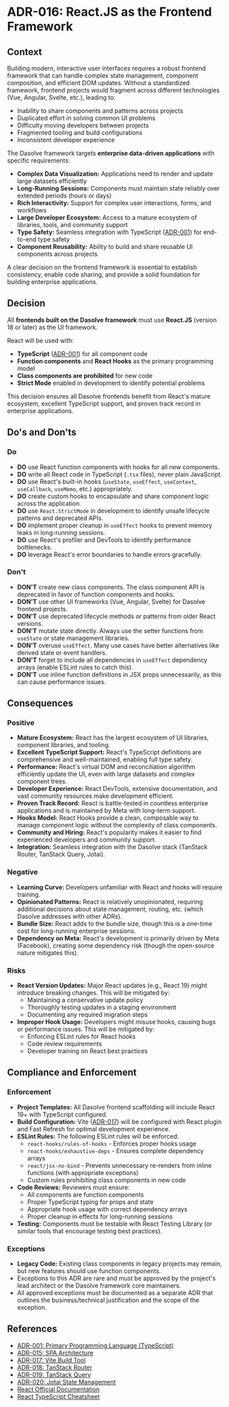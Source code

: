 # ADR-016: React.JS as the Frontend Framework

## Context

Building modern, interactive user interfaces requires a robust frontend framework that can handle complex state management, component composition, and efficient DOM updates. Without a standardized framework, frontend projects would fragment across different technologies (Vue, Angular, Svelte, etc.), leading to:

- Inability to share components and patterns across projects
- Duplicated effort in solving common UI problems
- Difficulty moving developers between projects
- Fragmented tooling and build configurations
- Inconsistent developer experience

The Dasolve framework targets **enterprise data-driven applications** with specific requirements:

- **Complex Data Visualization:** Applications need to render and update large datasets efficiently
- **Long-Running Sessions:** Components must maintain state reliably over extended periods (hours or days)
- **Rich Interactivity:** Support for complex user interactions, forms, and workflows
- **Large Developer Ecosystem:** Access to a mature ecosystem of libraries, tools, and community support
- **Type Safety:** Seamless integration with TypeScript ([ADR-001](./ADR-001.md)) for end-to-end type safety
- **Component Reusability:** Ability to build and share reusable UI components across projects

A clear decision on the frontend framework is essential to establish consistency, enable code sharing, and provide a solid foundation for building enterprise applications.

## Decision

All **frontends built on the Dasolve framework** must use **React.JS** (version 18 or later) as the UI framework.

React will be used with:

- **TypeScript** ([ADR-001](./ADR-001.md)) for all component code
- **Function components** and **React Hooks** as the primary programming model
- **Class components are prohibited** for new code
- **Strict Mode** enabled in development to identify potential problems

This decision ensures all Dasolve frontends benefit from React's mature ecosystem, excellent TypeScript support, and proven track record in enterprise applications.

## Do's and Don'ts

### Do

- **DO** use React function components with hooks for all new components.
- **DO** write all React code in TypeScript (`.tsx` files), never plain JavaScript.
- **DO** use React's built-in hooks (`useState`, `useEffect`, `useContext`, `useCallback`, `useMemo`, etc.) appropriately.
- **DO** create custom hooks to encapsulate and share component logic across the application.
- **DO** use `React.StrictMode` in development to identify unsafe lifecycle patterns and deprecated APIs.
- **DO** implement proper cleanup in `useEffect` hooks to prevent memory leaks in long-running sessions.
- **DO** use React's profiler and DevTools to identify performance bottlenecks.
- **DO** leverage React's error boundaries to handle errors gracefully.

### Don't

- **DON'T** create new class components. The class component API is deprecated in favor of function components and hooks.
- **DON'T** use other UI frameworks (Vue, Angular, Svelte) for Dasolve frontend projects.
- **DON'T** use deprecated lifecycle methods or patterns from older React versions.
- **DON'T** mutate state directly. Always use the setter functions from `useState` or state management libraries.
- **DON'T** overuse `useEffect`. Many use cases have better alternatives like derived state or event handlers.
- **DON'T** forget to include all dependencies in `useEffect` dependency arrays (enable ESLint rules to catch this).
- **DON'T** use inline function definitions in JSX props unnecessarily, as this can cause performance issues.

## Consequences

### Positive

- **Mature Ecosystem:** React has the largest ecosystem of UI libraries, component libraries, and tooling.
- **Excellent TypeScript Support:** React's TypeScript definitions are comprehensive and well-maintained, enabling full type safety.
- **Performance:** React's virtual DOM and reconciliation algorithm efficiently update the UI, even with large datasets and complex component trees.
- **Developer Experience:** React DevTools, extensive documentation, and vast community resources make development efficient.
- **Proven Track Record:** React is battle-tested in countless enterprise applications and is maintained by Meta with long-term support.
- **Hooks Model:** React Hooks provide a clean, composable way to manage component logic without the complexity of class components.
- **Community and Hiring:** React's popularity makes it easier to find experienced developers and community support.
- **Integration:** Seamless integration with the Dasolve stack (TanStack Router, TanStack Query, Jotai).

### Negative

- **Learning Curve:** Developers unfamiliar with React and hooks will require training.
- **Opinionated Patterns:** React is relatively unopinionated, requiring additional decisions about state management, routing, etc. (which Dasolve addresses with other ADRs).
- **Bundle Size:** React adds to the bundle size, though this is a one-time cost for long-running enterprise sessions.
- **Dependency on Meta:** React's development is primarily driven by Meta (Facebook), creating some dependency risk (though the open-source nature mitigates this).

### Risks

- **React Version Updates:** Major React updates (e.g., React 19) might introduce breaking changes. This will be mitigated by:
  - Maintaining a conservative update policy
  - Thoroughly testing updates in a staging environment
  - Documenting any required migration steps
- **Improper Hook Usage:** Developers might misuse hooks, causing bugs or performance issues. This will be mitigated by:
  - Enforcing ESLint rules for React hooks
  - Code review requirements
  - Developer training on React best practices

## Compliance and Enforcement

### Enforcement

- **Project Templates:** All Dasolve frontend scaffolding will include React 19+ with TypeScript configured.
- **Build Configuration:** Vite ([ADR-017](./ADR-017.md)) will be configured with React plugin and Fast Refresh for optimal development experience.
- **ESLint Rules:** The following ESLint rules will be enforced:
  - `react-hooks/rules-of-hooks` - Enforces proper hooks usage
  - `react-hooks/exhaustive-deps` - Ensures complete dependency arrays
  - `react/jsx-no-bind` - Prevents unnecessary re-renders from inline functions (with appropriate exceptions)
  - Custom rules prohibiting class components in new code
- **Code Reviews:** Reviewers must ensure:
  - All components are function components
  - Proper TypeScript typing for props and state
  - Appropriate hook usage with correct dependency arrays
  - Proper cleanup in effects for long-running sessions
- **Testing:** Components must be testable with React Testing Library (or similar tools that encourage testing best practices).

### Exceptions

- **Legacy Code:** Existing class components in legacy projects may remain, but new features should use function components.
- Exceptions to this ADR are rare and must be approved by the project's lead architect or the Dasolve framework core maintainers.
- All approved exceptions must be documented as a separate ADR that outlines the business/technical justification and the scope of the exception.

## References

- [ADR-001: Primary Programming Language (TypeScript)](./ADR-001.md)
- [ADR-015: SPA Architecture](./ADR-015.md)
- [ADR-017: Vite Build Tool](./ADR-017.md)
- [ADR-018: TanStack Router](./ADR-018.md)
- [ADR-019: TanStack Query](./ADR-019.md)
- [ADR-020: Jotai State Management](./ADR-020.md)
- [React Official Documentation](https://react.dev/)
- [React TypeScript Cheatsheet](https://react-typescript-cheatsheet.netlify.app/)
